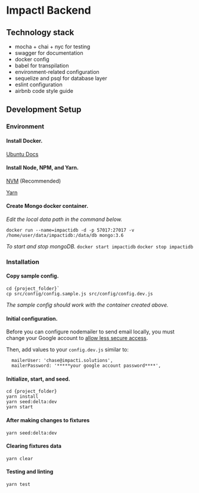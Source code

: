 # ImpactI Backend

## Technology stack
 - mocha + chai + nyc for testing
 - swagger for documentation
 - docker config
 - babel for transpilation
 - environment-related configuration
 - sequelize and psql for database layer
 - eslint configuration
 - airbnb code style guide

## Development Setup

### Environment

#### Install Docker.

[Ubuntu Docs](https://docs.docker.com/install/linux/docker-ce/ubuntu/)

#### Install Node, NPM, and Yarn.

[NVM](https://github.com/creationix/nvm/blob/master/README.md) (Recommended)

[Yarn](https://yarnpkg.com/en/docs/install)

#### Create Mongo docker container.

*Edit the local data path in the command below.*

`docker run --name=impactidb -d -p 57017:27017 -v /home/user/data/impactidb:/data/db mongo:3.6`

*To start and stop mongoDB.*
`docker start impactidb`
`docker stop impactidb`

### Installation

#### Copy sample config.

```
cd {project_folder}`
cp src/config/config.sample.js src/config/config.dev.js
```

*The sample config should work with the container created above.*

#### Initial configuration.

Before you can configure nodemailer to send email locally, you must change
your Google account to [allow less secure access](https://support.google.com/accounts/answer/6010255).

Then, add values to your `config.dev.js` similar to:

```
  mailerUser: 'chase@impacti.solutions',
  mailerPassword: '*****your google account password****',
```

#### Initialize, start, and seed.

```
cd {project_folder}
yarn install
yarn seed:delta:dev
yarn start
```

#### After making changes to fixtures

```
yarn seed:delta:dev
```

#### Clearing fixtures data

```
yarn clear
```

#### Testing and linting

```
yarn test
```
